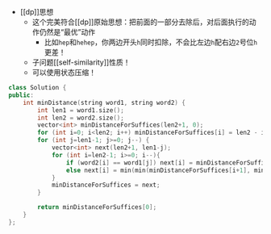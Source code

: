 - [[dp]]思想
  - 这个完美符合[[dp]]原始思想：把前面的一部分去除后，对后面执行的动作仍然是“最优”动作
    - 比如`hep`和`hehep`，你两边开头`h`同时扣除，不会比左边`h`配右边`2`号位`h`更差！
  - 子问题[[self-similarity]]性质！
  - 可以使用状态压缩！
```cpp
class Solution {
public:
    int minDistance(string word1, string word2) {
        int len1 = word1.size();
        int len2 = word2.size();
        vector<int> minDistanceForSuffices(len2+1, 0);
        for (int i=0; i<len2; i++) minDistanceForSuffices[i] = len2 - i;
        for (int j=len1-1; j>=0; j--) {
            vector<int> next(len2+1, len1-j);
            for (int i=len2-1; i>=0; i--){
                if (word2[i] == word1[j]) next[i] = minDistanceForSuffices[i+1];
                else next[i] = min(min(minDistanceForSuffices[i+1], minDistanceForSuffices[i]), next[i+1]) + 1;
            }
            minDistanceForSuffices = next;
        }

        return minDistanceForSuffices[0];
    }
};
```